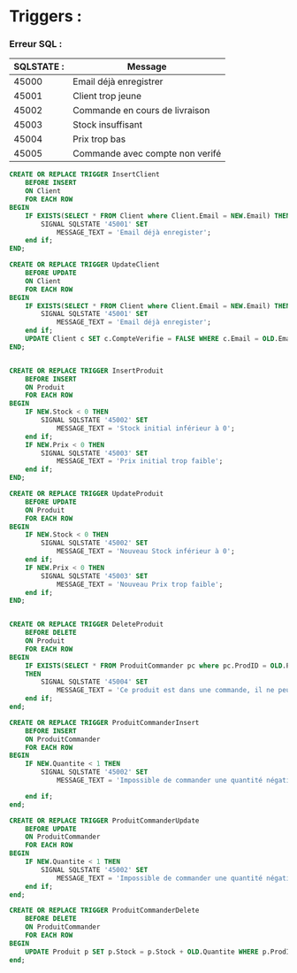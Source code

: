 # Triggers :

### Erreur SQL :

| SQLSTATE : | Message                         |
| ---------- | ------------------------------- |
| 45000      | Email déjà enregistrer          |
| 45001      | Client trop jeune               |
| 45002      | Commande en cours de livraison  |
| 45003      | Stock insuffisant               |
| 45004      | Prix trop bas                   |
| 45005      | Commande avec compte non verifé |

```sql
CREATE OR REPLACE TRIGGER InsertClient
    BEFORE INSERT
    ON Client
    FOR EACH ROW
BEGIN
    IF EXISTS(SELECT * FROM Client where Client.Email = NEW.Email) THEN
        SIGNAL SQLSTATE '45001' SET
            MESSAGE_TEXT = 'Email déjà enregister';
    end if;
END;

CREATE OR REPLACE TRIGGER UpdateClient
    BEFORE UPDATE
    ON Client
    FOR EACH ROW
BEGIN
    IF EXISTS(SELECT * FROM Client where Client.Email = NEW.Email) THEN
        SIGNAL SQLSTATE '45001' SET
            MESSAGE_TEXT = 'Email déjà enregister';
    end if;
    UPDATE Client c SET c.CompteVerifie = FALSE WHERE c.Email = OLD.Email;
END;


CREATE OR REPLACE TRIGGER InsertProduit
    BEFORE INSERT
    ON Produit
    FOR EACH ROW
BEGIN
    IF NEW.Stock < 0 THEN
        SIGNAL SQLSTATE '45002' SET
            MESSAGE_TEXT = 'Stock initial inférieur à 0';
    end if;
    IF NEW.Prix < 0 THEN
        SIGNAL SQLSTATE '45003' SET
            MESSAGE_TEXT = 'Prix initial trop faible';
    end if;
END;

CREATE OR REPLACE TRIGGER UpdateProduit
    BEFORE UPDATE
    ON Produit
    FOR EACH ROW
BEGIN
    IF NEW.Stock < 0 THEN
        SIGNAL SQLSTATE '45002' SET
            MESSAGE_TEXT = 'Nouveau Stock inférieur à 0';
    end if;
    IF NEW.Prix < 0 THEN
        SIGNAL SQLSTATE '45003' SET
            MESSAGE_TEXT = 'Nouveau Prix trop faible';
    end if;
END;


CREATE OR REPLACE TRIGGER DeleteProduit
    BEFORE DELETE
    ON Produit
    FOR EACH ROW
BEGIN
    IF EXISTS(SELECT * FROM ProduitCommander pc where pc.ProdID = OLD.ProdID)
    THEN
        SIGNAL SQLSTATE '45004' SET
            MESSAGE_TEXT = 'Ce produit est dans une commande, il ne peut pas être supprimer';
    end if;
end;

CREATE OR REPLACE TRIGGER ProduitCommanderInsert
    BEFORE INSERT
    ON ProduitCommander
    FOR EACH ROW
BEGIN
    IF NEW.Quantite < 1 THEN
        SIGNAL SQLSTATE '45002' SET
            MESSAGE_TEXT = 'Impossible de commander une quantité négative ou nulle';

    end if;
end;

CREATE OR REPLACE TRIGGER ProduitCommanderUpdate
    BEFORE UPDATE
    ON ProduitCommander
    FOR EACH ROW
BEGIN
    IF NEW.Quantite < 1 THEN
        SIGNAL SQLSTATE '45002' SET
            MESSAGE_TEXT = 'Impossible de commander une quantité négative ou nulle';
    end if;
end;

CREATE OR REPLACE TRIGGER ProduitCommanderDelete
    BEFORE DELETE
    ON ProduitCommander
    FOR EACH ROW
BEGIN
    UPDATE Produit p SET p.Stock = p.Stock + OLD.Quantite WHERE p.ProdID = OLD.ProdID;
end;
```